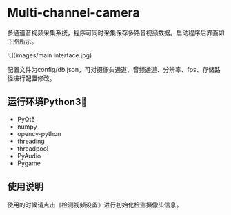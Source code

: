 # Multi-channel-camera

多通道音视频采集系统，程序可同时采集保存多路音视频数据。启动程序后界面如下图所示。

![](images/main interface.jpg)

配置文件为config/db.json，可对摄像头通道、音频通道、分辨率、fps、存储路径进行配置修改。
## 运行环境Python3📃

- PyQt5
- numpy 
- opencv-python
- threading
- threadpool
- PyAudio
- Pygame


## 使用说明
使用的时候请点击《检测视频设备》进行初始化检测摄像头信息。 
